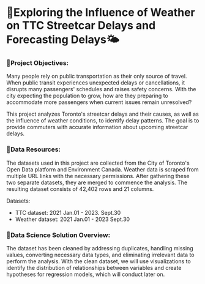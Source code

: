 # 🚂Exploring the Influence of Weather on TTC Streetcar Delays and Forecasting Delays🌤️

### **🚂Project Objectives:**


Many people rely on public transportation as their only source of travel. When public transit experiences unexpected delays or cancellations, it disrupts many passengers' schedules and raises safety concerns. With the city expecting the population to grow, how are they preparing to accommodate more passengers when current issues remain unresolved?

This project analyzes Toronto's streetcar delays and their causes, as well as the influence of weather conditions, to identify delay patterns. The goal is to provide commuters with accurate information about upcoming streetcar delays.

### **🚂Data Resources:**

The datasets used in this project are collected from the City of Toronto's Open Data platform and Environment Canada. Weather data is scraped from multiple URL links with the necessary permissions. After gathering these two separate datasets, they are merged to commence the analysis. The resulting dataset consists of 42,402 rows and 21 columns.

Datasets: 
- TTC dataset: 2021 Jan.01 - 2023. Sept.30
- Weather dataset: 2021 Jan.01 - 2023 Sept.30

### **🚂Data Science Solution Overview:**

The dataset has been cleaned by addressing duplicates, handling missing values, converting necessary data types, and eliminating irrelevant data to perform the analysis. With the clean dataset, we will use visualizations to identify the distribution of relationships between variables and create hypotheses for regression models, which will conduct later on.
